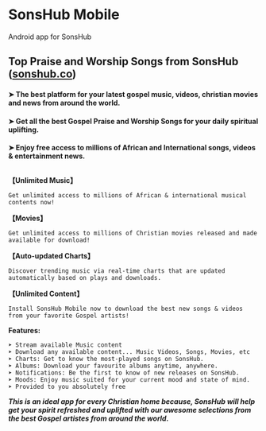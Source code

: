 # SonsHub Mobile
Android app for SonsHub


## Top Praise and Worship Songs from SonsHub ([sonshub.co](sonshub.co))

#### ➤ The best platform for your latest gospel music, videos, christian movies and news from around the world. 
#### ➤ Get all the best Gospel Praise and Worship Songs for your daily spiritual uplifting. 
#### ➤ Enjoy free access to millions of African and International songs, videos & entertainment news.

##

<b>【Unlimited Music】</b> 

    Get unlimited access to millions of African & international musical contents now!

<b>【Movies】</b> 
  
    Get unlimited access to millions of Christian movies released and made available for download!

<b>【Auto-updated Charts】</b> 
  
    Discover trending music via real-time charts that are updated automatically based on plays and downloads. 

<b>【Unlimited Content】</b> 
  
    Install SonsHub Mobile now to download the best new songs & videos from your favorite Gospel artists! 


<b>Features:</b>

    ➤ Stream available Music content
    ➤ Download any available content... Music Videos, Songs, Movies, etc
    ➤ Charts: Get to know the most-played songs on SonsHub.
    ➤ Albums: Download your favourite albums anytime, anywhere.
    ➤ Notifications: Be the first to know of new releases on SonsHub.
    ➤ Moods: Enjoy music suited for your current mood and state of mind.
    ➤ Provided to you absolutely free

<b><i>This is an ideal app for every Christian home because, SonsHub will help get your spirit refreshed and uplifted with our awesome selections from the best Gospel artistes from around the world.</i></b>

